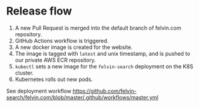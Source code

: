 # Release flow

1. A new Pull Request is merged into the default branch of felvin.com repository.
1. GitHub Actions workflow is triggered.
1. A new docker image is created for the website.
1. The image is tagged with `latest` and unix timestamp, and is pushed to our private AWS ECR repository.
1. `kubectl` sets a new image for the `felvin-search` deployment on the K8S cluster.
1. Kubernetes rolls out new pods.

See deployment workflow https://github.com/felvin-search/felvin.com/blob/master/.github/workflows/master.yml
